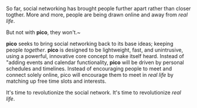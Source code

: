 So far, social networking has brought people further apart rather than closer togther. More and more, people are being drawn online and away from <em>real life</em>.

  But not with <b>pico</b>, they won't.~
      
<b>pico</b> seeks to bring social networking back to its base ideas; keeping people <em>together</em>.
<b>pico</b> is designed to be lightweight, fast, and unintrusive, using a powerful, innovative core concept to make itself heard.
Instead of "adding events and calendar functionality, <b>pico</b> will be driven by personal schedules and timelines. Instead of encouraging people to meet and connect solely online, <bo>pico</bo> will encourage them to meet in <em>real life</em> by matching up free time slots and interests.

It's time to revolutionize the social network.
It's time to revolutionize <em>real life</em>.
